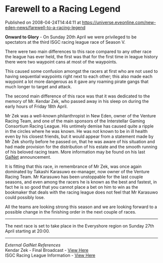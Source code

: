 # Farewell to a Racing Legend
Published on 2008-04-24T14:44:11 at https://universe.eveonline.com/new-eden-news/farewell-to-a-racing-legend

**Onward to Glory** \- On Sunday 20th April we were privileged to be spectators at the third ISGC racing league race of Season V. 

There were two main differences to this race compared to any other race the league has ever held, the first was that for the first time in league history there were two waypoint cans at most of the waypoints. 

This caused some confusion amongst the racers at first who are not used to having sequential waypoints right next to each other; this also made each waypoint a lot more dangerous as it gave any roaming pirate gangs that much longer to target and attack. 

The second main difference of this race was that it was dedicated to the memory of Mr. Kendar Zek, who passed away in his sleep on during the early hours of Friday 18th April. 

Mr Zek was a well-known philanthropist in New Eden, owner of the Venture Racing Team, and one of the main sponsors of the Interstellar Gaming Consortium Racing League. His untimely demise has caused quite a ripple in the circles where he was known. He was not known to be in ill health even by his closest friends, but it would appear from a statement made by Mr Zek shortly before he passed on, that he was aware of his situation and had made provision for the distribution of his estate and the smooth running of his beloved racing team. More information may be found on his last [GalNet](http://myeve.eve-online.com/ingameboard.asp?a=topic&threadID=751802) announcement. 

It is fitting that this race, in remembrance of Mr Zek, was once again dominated by Takashi Karasuwo ex-manager, now owner of the Venture Racing Team. Mr Karasuwo has been unstoppable for the last couple seasons, and even among the racers he is known as the best and fastest, in fact he is so good that you cannot place a bet on him to win as the bookmaker that deals with the racing league does not feel that Mr Karasuwo could possibly lose. 

All the teams are looking strong this season and we are looking forward to a possible change in the finishing order in the next couple of races. 

* * *

The next race is set to take place in the Everyshore region on Sunday 27th April starting at 20:00. 

* * *

_External GalNet References_  
Kendar Zek - Final Broadcast - [View Here](http://myeve.eve-online.com/ingameboard.asp?a=topic&threadID=751802)  
ISGC Racing League Information - [View Here](http://myeve.eve-online.com/ingameboard.asp?a=topic&threadID=730917)
